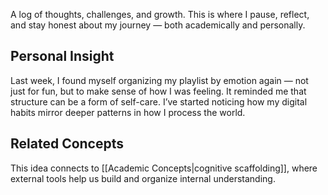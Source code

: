 
A log of thoughts, challenges, and growth. This is where I pause, reflect, and stay honest about my journey — both academically and personally.

## Personal Insight

Last week, I found myself organizing my playlist by emotion again — not just for fun, but to make sense of how I was feeling. It reminded me that structure can be a form of self-care. I’ve started noticing how my digital habits mirror deeper patterns in how I process the world.

## Related Concepts

This idea connects to [[Academic Concepts|cognitive scaffolding]], where external tools help us build and organize internal understanding.